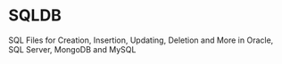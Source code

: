 # SQLDB
SQL Files for Creation, Insertion, Updating, Deletion and More in Oracle, SQL Server, MongoDB and MySQL
